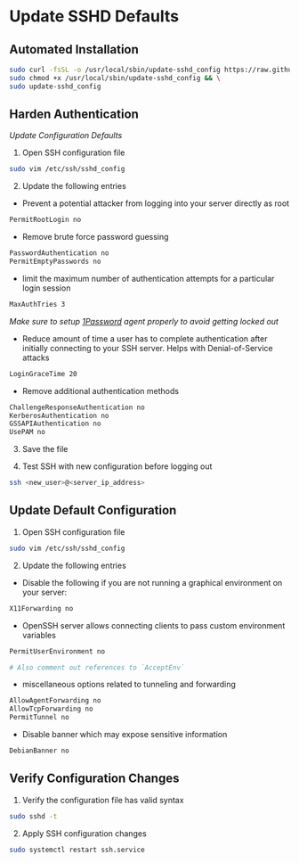 # Update SSHD Defaults

## Automated Installation

```sh
sudo curl -fsSL -o /usr/local/sbin/update-sshd_config https://raw.githubusercontent.com/Configology/scripts/master/update/sshd_config.sh && \
sudo chmod +x /usr/local/sbin/update-sshd_config && \
sudo update-sshd_config
```

## Harden Authentication

_Update Configuration Defaults_

1. Open SSH configuration file

```sh
sudo vim /etc/ssh/sshd_config
```

2. Update the following entries

- Prevent a potential attacker from logging into your server directly as root

```sh
PermitRootLogin no
```

- Remove brute force password guessing

```sh
PasswordAuthentication no
PermitEmptyPasswords no
```

- limit the maximum number of authentication attempts for a particular login session

```sh
MaxAuthTries 3
```

_Make sure to setup [1Password](https://gist.github.com/solobroneur/4c1414553a0e71e40e16852898c7300e#setup-1password) agent properly to avoid getting locked out_

- Reduce amount of time a user has to complete authentication after initially connecting to your SSH server. Helps with Denial-of-Service attacks

```sh
LoginGraceTime 20
```

- Remove additional authentication methods

```sh
ChallengeResponseAuthentication no
KerberosAuthentication no
GSSAPIAuthentication no
UsePAM no
```

3. Save the file

4. Test SSH with new configuration before logging out

```sh
ssh <new_user>@<server_ip_address>
```

## Update Default Configuration

1. Open SSH configuration file

```sh
sudo vim /etc/ssh/sshd_config
```

2. Update the following entries

- Disable the following if you are not running a graphical environment on your server:

```sh
X11Forwarding no
```

- OpenSSH server allows connecting clients to pass custom environment variables

```sh
PermitUserEnvironment no

# Also comment out references to `AcceptEnv`
```

- miscellaneous options related to tunneling and forwarding

```sh
AllowAgentForwarding no
AllowTcpForwarding no
PermitTunnel no
```

- Disable banner which may expose sensitive information

```sh
DebianBanner no
```

## Verify Configuration Changes

1. Verify the configuration file has valid syntax

```sh
sudo sshd -t
```

2. Apply SSH configuration changes

```sh
sudo systemctl restart ssh.service
```
